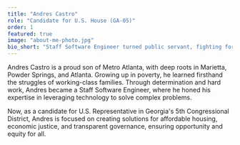 ```yaml
---
title: "Andres Castro"
role: "Candidate for U.S. House (GA-05)"
order: 1
featured: true
image: "about-me-photo.jpg"
bio_short: "Staff Software Engineer turned public servant, fighting for working families."
---
```


Andres Castro is a proud son of Metro Atlanta, with deep roots in Marietta, Powder Springs, and Atlanta. Growing up in poverty, he learned firsthand the struggles of working-class families. Through determination and hard work, Andres became a Staff Software Engineer, where he honed his expertise in leveraging technology to solve complex problems.

Now, as a candidate for U.S. Representative in Georgia's 5th Congressional District, Andres is focused on creating solutions for affordable housing, economic justice, and transparent governance, ensuring opportunity and equity for all. 
